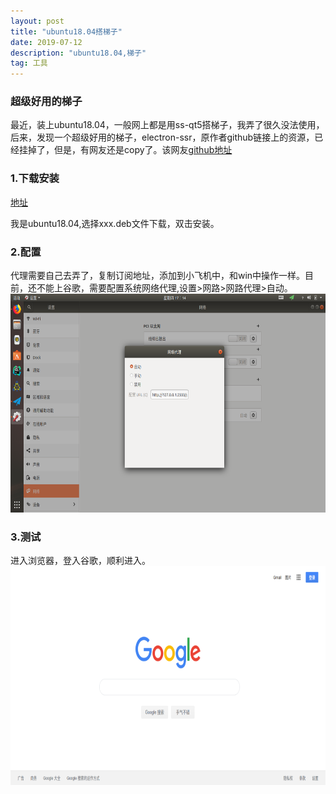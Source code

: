 ```yaml
---
layout: post
title: "ubuntu18.04搭梯子"
date: 2019-07-12
description: "ubuntu18.04,梯子"
tag: 工具
---
```


### 超级好用的梯子

最近，装上ubuntu18.04，一般网上都是用ss-qt5搭梯子，我弄了很久没法使用，后来，发现一个超级好用的梯子，electron-ssr，原作者github链接上的资源，已经挂掉了，但是，有网友还是copy了。该网友[github地址](https://github.com/qingshuisiyuan/electron-ssr-backup)

### 1.下载安装

[地址](https://github.com/qingshuisiyuan/electron-ssr-backup/releases)

我是ubuntu18.04,选择xxx.deb文件下载，双击安装。

### 2.配置

代理需要自己去弄了，复制订阅地址，添加到小飞机中，和win中操作一样。目前，还不能上谷歌，需要配置系统网络代理,设置>网路>网路代理>自动。
<img src="/images/post/ele-ssr/peizhiwangluo.png" height="350" width="600">

### 3.测试

进入浏览器，登入谷歌，顺利进入。
<img src="/images/post/ele-ssr/登录谷歌.png" height="350" width="600">
